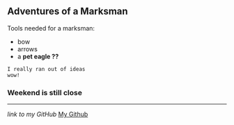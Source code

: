 ## Adventures of a Marksman
Tools needed for a marksman:
- bow
- arrows
- a **pet eagle ??**
```
I really ran out of ideas
wow!
```
### Weekend is still close
--------------------
*link to my GitHub*
[My Github](https://az-2003.github.io/cse15l-lab-reports/)
